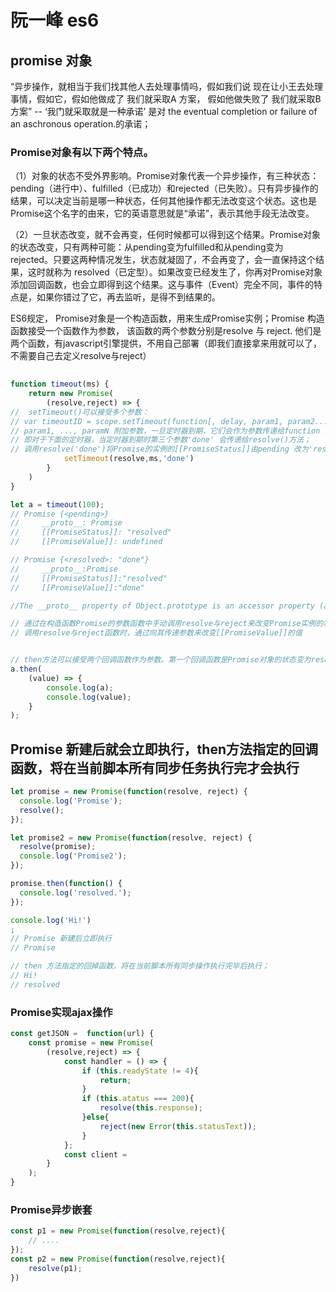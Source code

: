 # 阮一峰 es6

## promise 对象

“异步操作，就相当于我们找其他人去处理事情吗，假如我们说 现在让小王去处理事情，假如它，假如他做成了 我们就采取A 方案， 假如他做失败了 我们就采取B方案” -- ‘我门就采取就是一种承诺’ 是对  the eventual completion or failure of an aschronous operation.的承诺；

### Promise对象有以下两个特点。

（1）对象的状态不受外界影响。Promise对象代表一个异步操作，有三种状态：pending（进行中）、fulfilled（已成功）和rejected（已失败）。只有异步操作的结果，可以决定当前是哪一种状态，任何其他操作都无法改变这个状态。这也是Promise这个名字的由来，它的英语意思就是“承诺”，表示其他手段无法改变。

（2）一旦状态改变，就不会再变，任何时候都可以得到这个结果。Promise对象的状态改变，只有两种可能：从pending变为fulfilled和从pending变为rejected。只要这两种情况发生，状态就凝固了，不会再变了，会一直保持这个结果，这时就称为 resolved（已定型）。如果改变已经发生了，你再对Promise对象添加回调函数，也会立即得到这个结果。这与事件（Event）完全不同，事件的特点是，如果你错过了它，再去监听，是得不到结果的。


ES6规定， Promise对象是一个构造函数，用来生成Promise实例；Promise 构造函数接受一个函数作为参数， 该函数的两个参数分别是resolve 与 reject. 他们是两个函数，有javascript引擎提供，不用自己部署（即我们直接拿来用就可以了，不需要自己去定义resolve与reject）

```js
  
function timeout(ms) {
    return new Promise(
        (resolve,reject) => {
//  setTimeout()可以接受多个参数：
// var timeoutID = scope.setTimeout(function[, delay, param1, param2...]);
// param1, ..., paramN 附加参数，一旦定时器到期，它们会作为参数传递给function 或 执行字符串（setTimeout参数中的code）
// 即对于下面的定时器，当定时器到期时第三个参数'done' 会传递给resolve()方法；
// 调用resolve('done')将Promise的实例的[[PromiseStatus]]由pending 改为'resolved'; 同时将其[[PromiseValue]]的属性值由undefined改为resolve()方法接收的实参值'done'
            setTimeout(resolve,ms,'done')
        }
    )
}

let a = timeout(100);
// Promise {<pending>}
//     __proto__: Promise
//     [[PromiseStatus]]: "resolved"
//     [[PromiseValue]]: undefined

// Promise {<resolved>: "done"}
//     __proto__:Promise
//     [[PromiseStatus]]:"resolved"
//     [[PromiseValue]]:"done"

//The __proto__ property of Object.prototype is an accessor property (a getter function and a setter function) that exposes the internal [[Prototype]] (either an object or null) of the object through which it is accessed. 即通过_proto_可以获取到对象的原型；

// 通过在构造函数Promise的参数函数中手动调用resolve与reject来改变Promise实例的状态,即改变promise的属性值[[PromiseStatus]]
// 调用resolve与reject函数时，通过向其传递参数来改变[[PromiseValue]]的值


// then方法可以接受两个回调函数作为参数。第一个回调函数是Promise对象的状态变为resolved时调用，第二个回调函数是Promise对象的状态变为rejected时调用。其中，第二个函数是可选的，不一定要提供。这两个函数都接受Promise对象传出的值作为参数。
a.then(
    (value) => {
        console.log(a);
        console.log(value);
    }
);


```

## Promise 新建后就会立即执行，then方法指定的回调函数，将在当前脚本所有同步任务执行完才会执行

```js
let promise = new Promise(function(resolve, reject) {
  console.log('Promise');
  resolve();
});

let promise2 = new Promise(function(resolve, reject) {
  resolve(promise);
  console.log('Promise2');
});

promise.then(function() {
  console.log('resolved.');
});

console.log('Hi!')
;
// Promise 新建后立即执行
// Promise

// then 方法指定的回掉函数，将在当前脚本所有同步操作执行完毕后执行；
// Hi!
// resolved

```

### Promise实现ajax操作

```js
const getJSON =  function(url) {
    const promise = new Promise(
        (resolve,reject) => {
            const handler = () => {
                if (this.readyState != 4){
                    return;
                }
                if (this.atatus === 200){
                    resolve(this.response);
                }else{
                    reject(new Error(this.statusText));
                }
            };
            const client = 
        }
    );
}

```

### Promise异步嵌套

```js
const p1 = new Promise(function(resolve,reject){
    // ....
});
const p2 = new Promise(function(resolve,reject){
    resolve(p1);
})

```